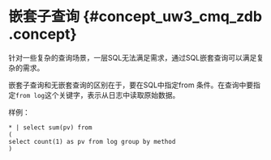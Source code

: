 # 嵌套子查询 {#concept_uw3_cmq_zdb .concept}

针对一些复杂的查询场景，一层SQL无法满足需求，通过SQL嵌套查询可以满足复杂的需求。

嵌套子查询和无嵌套查询的区别在于，要在SQL中指定from 条件。在查询中要指定`from log`这个关键字，表示从日志中读取原始数据。

样例：

```
* | select sum(pv) from 
(
select count(1) as pv from log group by method 
)
```

